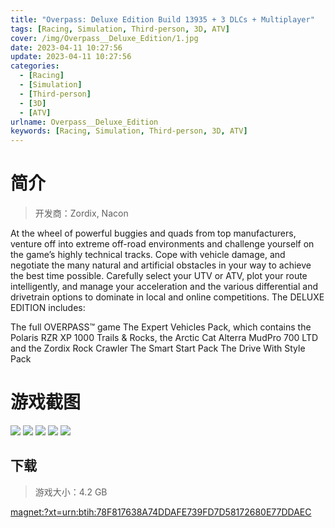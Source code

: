 ```yaml
---
title: "Overpass: Deluxe Edition Build 13935 + 3 DLCs + Multiplayer"
tags: [Racing, Simulation, Third-person, 3D, ATV]
cover: /img/Overpass__Deluxe_Edition/1.jpg
date: 2023-04-11 10:27:56
update: 2023-04-11 10:27:56
categories: 
  - [Racing]
  - [Simulation]
  - [Third-person]
  - [3D]
  - [ATV]
urlname: Overpass__Deluxe_Edition
keywords: [Racing, Simulation, Third-person, 3D, ATV]
---
```

# 简介

> 开发商：Zordix, Nacon

At the wheel of powerful buggies and quads from top manufacturers, venture off into extreme off-road environments and challenge yourself on the game’s highly technical tracks. Cope with vehicle damage, and negotiate the many natural and artificial obstacles in your way to achieve the best time possible.
Carefully select your UTV or ATV, plot your route intelligently, and manage your acceleration and the various differential and drivetrain options to dominate in local and online competitions.
The DELUXE EDITION includes:

The full OVERPASS™ game
The Expert Vehicles Pack, which contains the Polaris RZR XP 1000 Trails & Rocks, the Arctic Cat Alterra MudPro 700 LTD and the Zordix Rock Crawler
The Smart Start Pack
The Drive With Style Pack

# 游戏截图

![](/img/Overpass__Deluxe_Edition/2.jpg)
![](/img/Overpass__Deluxe_Edition/3.jpg)
![](/img/Overpass__Deluxe_Edition/4.jpg)
![](/img/Overpass__Deluxe_Edition/5.jpg)
![](/img/Overpass__Deluxe_Edition/6.jpg)


## 下载

> 游戏大小：4.2 GB

[magnet:?xt=urn:btih:78F817638A74DDAFE739FD7D58172680E77DDAEC](magnet:?xt=urn:btih:78F817638A74DDAFE739FD7D58172680E77DDAEC)